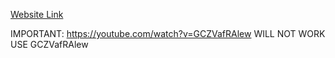 [Website Link](https://liptom328.github.io)

IMPORTANT: https://youtube.com/watch?v=GCZVafRAlew WILL NOT WORK USE GCZVafRAlew
